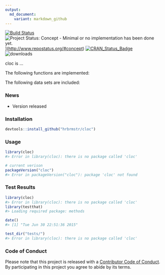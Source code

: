```yaml
---
output:
  md_document:
    variant: markdown_github
---
```


<!-- README.md is generated from README.Rmd. Please edit that file -->



[![Build Status](https://travis-ci.org/hrbrmstr/cloc.svg)](https://travis-ci.org/hrbrmstr/cloc) 
![Project Status: Concept - Minimal or no implementation has been done yet.](http://www.repostatus.org/badges/0.1.0/concept.svg)](http://www.repostatus.org/#concept)
[![CRAN_Status_Badge](http://www.r-pkg.org/badges/version/cloc)](http://cran.r-project.org/web/packages/cloc) 
![downloads](http://cranlogs.r-pkg.org/badges/grand-total/cloc)

cloc is ...

The following functions are implemented:

The following data sets are included:

### News

- Version  released

### Installation


```r
devtools::install_github("hrbrmstr/cloc")
```



### Usage


```r
library(cloc)
#> Error in library(cloc): there is no package called 'cloc'

# current verison
packageVersion("cloc")
#> Error in packageVersion("cloc"): package 'cloc' not found
```

### Test Results


```r
library(cloc)
#> Error in library(cloc): there is no package called 'cloc'
library(testthat)
#> Loading required package: methods

date()
#> [1] "Tue Jun 30 22:51:36 2015"

test_dir("tests/")
#> Error in library(cloc): there is no package called 'cloc'
```

### Code of Conduct

Please note that this project is released with a [Contributor Code of Conduct](CONDUCT.md). 
By participating in this project you agree to abide by its terms.
